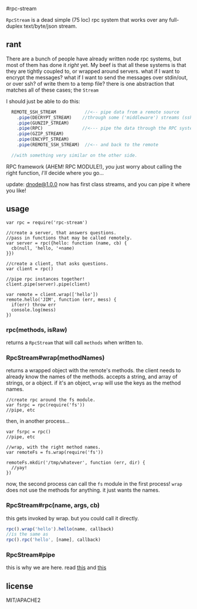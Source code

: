 #rpc-stream

`RpcStream` is a dead simple (75 loc) rpc system that works over any full-duplex text/byte/json stream.

## rant


There are a bunch of people have already written node rpc systems, but most of them has done it _right_ yet.
My beef is that all these systems is that they are tightly coupled to, or wrapped around servers. what if I want to encrypt the messages? what if I want to send the messages over stdin/out, or over ssh? of write them to a temp file? there is one abstraction that matches all of these cases; the `Stream`

I should just be able to do this:

``` js
  REMOTE_SSH_STREAM           //<-- pipe data from a remote source
    .pipe(DECRYPT_STREAM)    //through some ('middleware') streams (ssh already encrypts, but I'm paranoid)
    .pipe(GUNZIP_STREAM)
    .pipe(RPC)               //<--- pipe the data through the RPC system.
    .pipe(GZIP_STREAM)
    .pipe(ENCYPT_STREAM)
    .pipe(REMOTE_SSH_STREAM)  //<-- and back to the remote

  //with something very similar on the other side.
```
RPC framework (AHEM! RPC MODULE!), _you_ just worry about calling the right function, _I'll_ decide where you go...

update: [dnode@1.0.0](https://github.com/substack/dnode) now has first class streams, and you can pipe it where you like! 

## usage

```
var rpc = require('rpc-stream')

//create a server, that answers questions.
//pass in functions that may be called remotely.
var server = rpc({hello: function (name, cb) {
  cb(null, 'hello, '+name)
}})

//create a client, that asks questions.
var client = rpc()

//pipe rpc instances together!
client.pipe(server).pipe(client)

var remote = client.wrap(['hello'])
remote.hello('JIM', function (err, mess) {
  if(err) throw err
  console.log(mess)
})
```

### rpc(methods, isRaw)

returns a `RpcStream` that will call `methods` when written to.

### RpcStream\#wrap(methodNames)

returns a wrapped object with the remote's methods.
the client needs to already know the names of the methods.
accepts a string, and array of strings, or a object.
if it's an object, `wrap` will use the keys as the method names. 

```
//create rpc around the fs module.
var fsrpc = rpc(require('fs'))
//pipe, etc
```

then, in another process...

```
var fsrpc = rpc()
//pipe, etc

//wrap, with the right method names.
var remoteFs = fs.wrap(require('fs'))

remoteFs.mkdir('/tmp/whatever', function (err, dir) {
  //yay!  
})

```

now, the second process can call the `fs` module in the first process!
`wrap` does not use the methods for anything. it just wants the names.

### RpcStream#rpc(name, args, cb)

this gets invoked by wrap. but you could call it directly.

``` js
rpc().wrap('hello').hello(name, callback)
//is the same as
rpc().rpc('hello', [name], callback)
```

### RpcStream#pipe

this is why we are here. read [this](http://nodejs.org/api/stream.html#stream_stream_pipe_destination_options) and [this](https://github.com/joyent/node/blob/master/lib/stream.js)


## license

MIT/APACHE2

